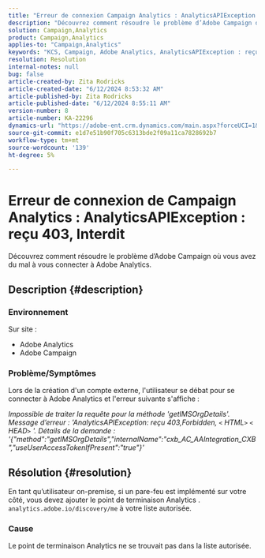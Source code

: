 ```yaml
---
title: "Erreur de connexion Campaign Analytics : AnalyticsAPIException : reçu 403, interdit"
description: "Découvrez comment résoudre le problème d’Adobe Campaign où vous avez du mal à vous connecter à Adobe Analytics."
solution: Campaign,Analytics
product: Campaign,Analytics
applies-to: "Campaign,Analytics"
keywords: "KCS, Campaign, Adobe Analytics, AnalyticsAPIException : reçu 403, Interdit, erreur, création d’un compte externe"
resolution: Resolution
internal-notes: null
bug: false
article-created-by: Zita Rodricks
article-created-date: "6/12/2024 8:53:32 AM"
article-published-by: Zita Rodricks
article-published-date: "6/12/2024 8:55:11 AM"
version-number: 8
article-number: KA-22296
dynamics-url: "https://adobe-ent.crm.dynamics.com/main.aspx?forceUCI=1&pagetype=entityrecord&etn=knowledgearticle&id=66ac8339-9928-ef11-840b-000d3a372703"
source-git-commit: e1d7e51b90f705c6313bde2f09a11ca7828692b7
workflow-type: tm+mt
source-wordcount: '139'
ht-degree: 5%

---
```


# Erreur de connexion de Campaign Analytics : AnalyticsAPIException : reçu 403, Interdit


Découvrez comment résoudre le problème d’Adobe Campaign où vous avez du mal à vous connecter à Adobe Analytics.

## Description {#description}


### <b>Environnement</b>

Sur site :

- Adobe Analytics
- Adobe Campaign


### Problème/Symptômes

Lors de la création d&#39;un compte externe, l&#39;utilisateur se débat pour se connecter à Adobe Analytics et l&#39;erreur suivante s&#39;affiche :

*Impossible de traiter la requête pour la méthode &#39;getIMSOrgDetails&#39;. Message d’erreur : &#39;AnalyticsAPIException: reçu 403,Forbidden, `<` HTML`>` `<` HEAD`>` &#39;. Détails de la demande : &#39;{&quot;method&quot;:&quot;getIMSOrgDetails&quot;,&quot;internalName&quot;:&quot;cxb_AC_AAIntegration_CXB&quot;,&quot;useUserAccessTokenIfPresent&quot;:&quot;true&quot;}&#39;*


## Résolution {#resolution}


En tant qu’utilisateur on-premise, si un pare-feu est implémenté sur votre côté, vous devez ajouter le point de terminaison Analytics . `analytics.adobe.io/discovery/me` à votre liste autorisée.

### Cause

Le point de terminaison Analytics ne se trouvait pas dans la liste autorisée.
